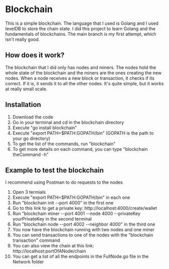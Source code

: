 # Blockchain

This is a simple blockchain. The language that I used is Golang and I used levelDB to store the chain state. I did this project to learn Golang and the fundamentals of blockchains. The main branch is my first attempt, which isn't really good.

## How does it work?

The blockchain that I did only has nodes and miners. The nodes hold the whole state of the blockchain and the miners are the ones creating the new nodes. When a node receives a new block or transaction, it checks if its correct. If it is, it sends it to all the other nodes. It's quite simple, but it works at really small scale. 

## Installation

1. Download the code
1. Go in your terminal and cd in the blockchain directory
1. Execute "go install blockchain"
1. Execute "export PATH=$PATH:GOPATH/bin" (GOPATH is the path to your go directory)
1. To get the list of the commands, run "blockchain"
1. To get more details on each command, you can type "blockchain theCommand -h"

## Example to test the blockchain

I recommend using Postman to do requests to the nodes

1. Open 3 termials
2. Execute "export PATH=$PATH:GOPATH/bin" in each one
3. Run "blockchain init --port 4000" in the first one
4. Go to this link to get a private key: http://localhost:4000/create/wallet
5. Run "blockchain miner --port 4001 --node 4000 --privateKey yourPrivateKey in the second terminal
6. Run "blockchain node --port 4002 --neighbor 4000" in the third one
7. You now have the blockchain running with two nodes and one miner
8. You can send transactions to one of the nodes with the "blockchain transaction" command
9. You can also view the chain at this link: http://localhost:portOfANode/chain
10. You can get a list of all the endpoints in the FullNode.go file in the Network folder
